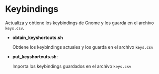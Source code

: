 # Keybindings

Actualiza y obtiene los keybindings de Gnome y los guarda en el archivo `keys.csv`.

- **obtain_keyshortcuts.sh**

  Obtiene los keybindings actuales y los guarda en el archivo `keys.csv`

- **put_keyshortcuts.sh**:

  Importa los keybindings guardados en el archivo `keys.csv`

